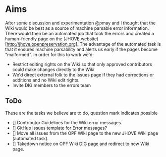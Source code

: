 Aims
====

After some discussion and experimentation @pmay and I thought that the Wiki would be best as a source of machine parsable error information. There would then be an automated job that took the errors and created a human-friendly page on the (JHOVE website)[http://jhove.openpreservation.org]. The advantage of the automated task is that it ensures machine parsability and alerts us early if the pages become "malformed". In order for this to work we'd:

 - Restrict editing rights on the Wiki so that only approved contributors could make changes directly to the Wiki.
 - We'd direct external folk to the Issues page if they had corrections or additions and no Wiki edit rights.
 - Invite DIG members to the errors team

ToDo
----
These are the tasks we believe are to do, question mark indicates possible
  - [] Contributor Guidelines for the Wiki error messages.
  - [] GitHub Issues template for Error messages?
  - [] Move all issues from the OPF Wiki page to the new JHOVE Wiki page (automated task).
  - [] Takedown notice on OPF Wiki DIG page and redirect to new Wiki page.